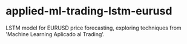 # applied-ml-trading-lstm-eurusd
LSTM model for EURUSD price forecasting, exploring techniques from 'Machine Learning Aplicado al Trading'.
